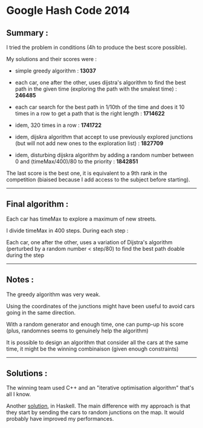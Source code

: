 # Google Hash Code 2014

## Summary :

I tried the problem in conditions (4h to produce the best score possible).

My solutions and their scores were :

- simple greedy algorithm : **13037**

- each car, one after the other, uses dijstra's algorithm to find the best path in the given time (exploring the path with the smalest time) : **246485**

- each car search for the best path in 1/10th of the time and does it 10 times in a row to get a path that is the right length : **1714622**

- idem, 320 times in a row : **1741722**

- idem, dijskra algorithm that accept to use previously explored junctions (but will not add new ones to the exploration list) : **1827709**

- idem, disturbing dijskra algorithm by adding a random number between 0 and (timeMax/400)/80 to the priority : **1842851**

The last score is the best one, it is equivalent to a 9th rank in the competition (biaised because I add access to the subject before starting).

---

## Final algorithm :

Each car has timeMax to explore a maximum of new streets.

I divide timeMax in 400 steps. During each step :

Each car, one after the other, uses a variation of Dijstra's algorithm (perturbed by a random number < step/80) to find the best path doable during the step

---

## Notes :

The greedy algorithm was very weak.

Using the coordinates of the junctions might have been useful to avoid cars going in the same direction.

With a random generator and enough time, one can pump-up his score (plus, randomnes seems to genuinely help the algorithm)

It is possible to design an algorithm that consider all the cars at the same time, it might be the winning combinaison (given enough constraints)

---

## Solutions :

The winning team used C++ and an "iterative optimisation algorithm" that's all I know.

Another [solution](https://github.com/jilljenn/hashcode2014/blob/master/haskell-le-langage-de-l-eternel/explication.md), in Haskell. The main difference with my approach is that they start by sending the cars to random junctions on the map. It would probably have improved my performances.
